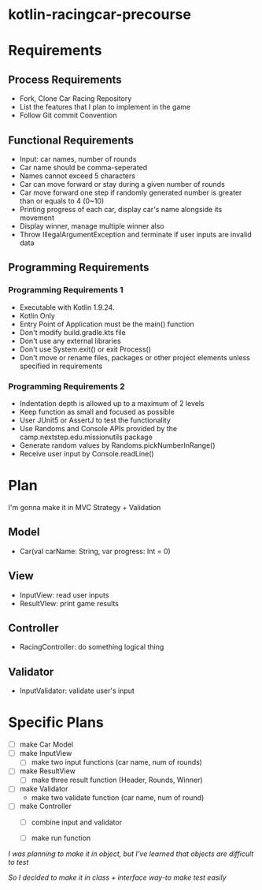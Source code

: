 # kotlin-racingcar-precourse

# Requirements
## Process Requirements
- Fork, Clone Car Racing Repository
- List the features that I plan to implement in the game
- Follow Git commit Convention 

## Functional Requirements
- Input: car names, number of rounds 
- Car name should be comma-seperated 
- Names cannot exceed 5 characters
- Car can move forward or stay during a given number of rounds
- Car move forward one step if randomly generated number is greater than or equals to 4 (0~10)
- Printing progress of each car, display car's name alongside its movement
- Display winner, manage multiple winner also
- Throw IllegalArgumentException and terminate if user inputs are invalid data


## Programming Requirements
### Programming Requirements 1
- Executable with Kotlin 1.9.24.
- Kotlin Only 
- Entry Point of Application must be the main() function
- Don't modify build.gradle.kts file
- Don't use any external libraries
- Don't use System.exit() or exit Process() 
- Don't move or rename files, packages or other project elements unless specified in requirements

### Programming Requirements 2
- Indentation depth is allowed up to a maximum of 2 levels
- Keep function as small and focused as possible
- User JUnit5 or AssertJ to test the functionality
- Use Randoms and Console APIs provided by the camp.nextstep.edu.missionutils package
- Generate random values by Randoms.pickNumberInRange()
- Receive user input by Console.readLine()


# Plan 

I'm gonna make it in MVC Strategy + Validation 

## Model
- Car(val carName: String, var progress: Int = 0)

## View 
- InputView: read user inputs 
- ResultVIew: print game results 

## Controller
- RacingController: do something logical thing 

## Validator 
- InputValidator: validate user's input 

# Specific Plans

- [ ] make Car Model
- [ ] make InputView
  - [ ] make two input functions (car name, num of rounds)
- [ ] make ResultView 
  - [ ] make three result function (Header, Rounds, Winner)
- [ ] make Validator 
  - make two validate function (car name, num of round) 
- [ ] make Controller 
  - [ ] combine input and validator
  - [ ] make run function 


_I was planning to make it in object, but I've learned that objects are difficult to test_

_So I decided to make it in class + interface way-to make test easily_
